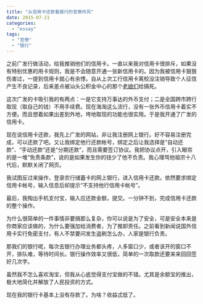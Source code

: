 ```yaml
---
title: "从信用卡还款看银行的官僚作风"
date: 2015-07-21
categories: 
  - "essay"
tags: 
  - "官僚"
  - "银行"
---
```


之前广发行做活动，给我推销他们的信用卡。一直以来我对信用卡很排斥，如果没有特别优惠的用卡规则，我是不会随意开通一张新信用卡的。因为我被信用卡狠狠伤害过，一提到信用卡就心有余悸。自从上次工行信用卡离校没注销导致个人征信产生不良记录，后来差点被汕头公积金中心的那个[老娘们](http://www.jfsay.com/archives/619.html)给搞死。

这次广发的卡吸引我的有两点：一是它支持万事达的外币支付；二是全国跨市跨行取现（取自己的钱）不用手续费。现在海淘这么流行，没有一张外币信用卡着实不方便。而且想着如果出差到外地，垮地取现的功能也很实用。于是我开通了广发的信用卡。

现在说信用卡还款，我先上广发的网站，非让我注册网上银行。好不容易注册完成，可以还款了吧。又让我绑定他行还款帐号，绑定之后让我选择是“自动还款”、“手动还款”还是“分期还款”，而且需要签订协议。我把协议点开，引入眼帘的是一堆“免责条款”，说的是如果发生你的钱少了他不负责。我心理骂他祖宗十八代后，默默关闭了网页。

我试图反过来操作，登录农行储蓄卡的网上银行，进入信用卡还款。依然要求绑定信用卡帐号，输入信息后却提示“不支持他行信用卡帐号”。

最后，我掏出手机支付宝，输入应还款金额，提交。一分钟不到，完成信用卡还款的整个操作。

为什么很简单的一件事情非要搞那么复杂，你可以说是为了安全，可是安全本来是你商家应该做的，为什么要强加给消费者，为了推卸责任。之前看到新闻说国外信用卡实行免密支付，有人不禁要问发生盗刷怎么办，人家是银行负责。

那我们的银行呢，每次去银行办理业务都头疼，人多窗口少，或者该开的窗口不开，排队难，等待时间长。银行操作效率又很低，简单的一次取款还要来来回回签好几次字。

虽然我不怎么喜欢淘宝，但我从心底觉得支付宝做的不错。尤其是余额宝的推出，极大地简化并解放了人民投资的方式。

现在我的银行卡基本上没有存款了。为啥？收益忒低了。
